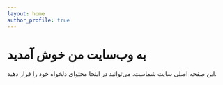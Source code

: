 ```yaml
---
layout: home
author_profile: true
---
```


# به وب‌سایت من خوش آمدید

این صفحه اصلی سایت شماست. می‌توانید در اینجا محتوای دلخواه خود را قرار دهید.